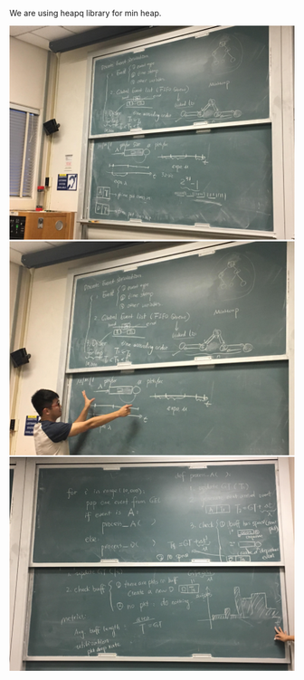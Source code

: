 We are using heapq library for min heap.

![alt text](https://github.com/Iaskebba/ECS152ProjectOne/blob/master/doc_images/ECS2.jpg)
![alt text](https://github.com/Iaskebba/ECS152ProjectOne/blob/master/doc_images/ECS3.jpg)
![alt text](https://github.com/Iaskebba/ECS152ProjectOne/blob/master/doc_images/ECS1.jpg)
